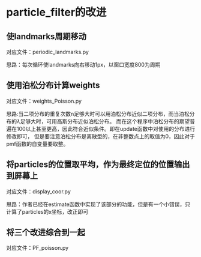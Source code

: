 # particle_filter的改进
## 使landmarks周期移动
对应文件：periodic_landmarks.py

思路：每次循环使landmarks向右移动1px，以窗口宽度800为周期

## 使用泊松分布计算weights
对应文件：weights_Poisson.py

思路:当二项分布的重复次数n足够大时可以用泊松分布近似二项分布，而当泊松分布的$\lambda$足够大时，可用高斯分布近似泊松分布。
    而在这个程序中泊松分布的期望普遍在100以上甚至更高，因此符合近似条件。即在update函数中对使用的分布进行修改即可，
    但是要注意泊松分布是离散型的，在非整数点上的取值为0，因此对于pmf函数的自变量要取整。
    
## 将particles的位置取平均，作为最终定位的位置输出到屏幕上
对应文件：display_coor.py

思路：作者已经在estimate函数中实现了该部分的功能，但是有一个小错误，只计算了particles的x坐标，改正即可

## 将三个改进综合到一起
对应文件：PF_poisson.py